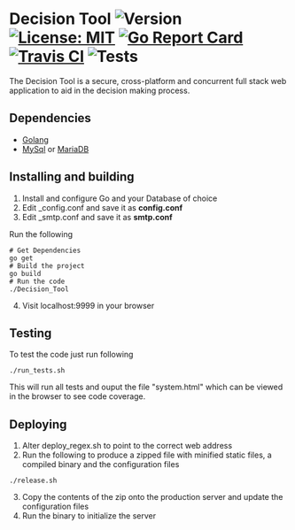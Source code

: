 # Decision Tool ![Version](https://img.shields.io/badge/version-1.1.0-blue.svg) [![License: MIT](https://img.shields.io/badge/license-MIT-blue.svg)](https://opensource.org/licenses/MIT) [![Go Report Card](https://goreportcard.com/badge/github.com/geoffmaggi/Decision-Tool)](https://goreportcard.com/report/github.com/geoffmaggi/Decision-Tool) [![Travis CI](https://travis-ci.org/geoffmaggi/Decision-Tool.svg?branch=master)](https://travis-ci.org/geoffmaggi/Decision-Tool#) ![Tests](https://img.shields.io/badge/tests-128%2F128-brightgreen.svg)

The Decision Tool is a secure, cross-platform and concurrent full stack web application to aid in the decision making process.

## Dependencies

 - [Golang](http://golang.org)
 - [MySql](https://www.mysql.com/) or [MariaDB](https://mariadb.org/)

## Installing and building

1. Install and configure Go and your Database of choice
2. Edit \_config.conf and save it as **config.conf**
3. Edit \_smtp.conf and save it as **smtp.conf**

Run the following
```
# Get Dependencies
go get
# Build the project
go build
# Run the code
./Decision_Tool
```
4. Visit localhost:9999 in your browser

## Testing

To test the code just run following 

```
./run_tests.sh
```

This will run all tests and ouput the file "system.html" which can be viewed in the browser to see code coverage.

## Deploying

1. Alter deploy_regex.sh to point to the correct web address
2. Run the following to produce a zipped file with minified static files, a compiled binary and the configuration files
```
./release.sh
```
3. Copy the contents of the zip onto the production server and update the configuration files
4. Run the binary to initialize the server

